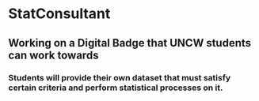 # StatConsultant
## Working on a Digital Badge that UNCW students can work towards
### Students will provide their own dataset that must satisfy certain criteria and perform statistical processes on it. 
